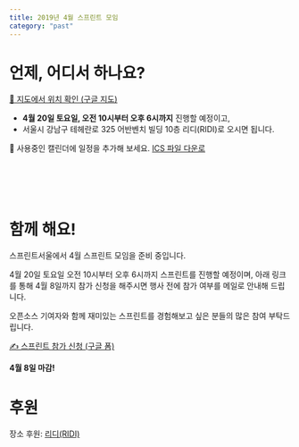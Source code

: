 ```yaml
---
title: 2019년 4월 스프린트 모임
category: "past"
---
```


# 언제, 어디서 하나요?

[📍 지도에서 위치 확인 (구글 지도)](https://goo.gl/maps/5PTpio8dXCU6aZp89)
  
* **4월 20일 토요일, 오전 10시부터 오후 6시까지** 진행할 예정이고,
* 서울시 강남구 테헤란로 325 어반벤치 빌딩 10층 리디(RIDI)로 오시면 됩니다.

📅 사용중인 캘린더에 일정을 추가해 보세요. [ICS 파일 다운로](./sprintseoul-2019-04.ics)

<div title="캘린더에 일정 추가하기" class="addeventatc" style="visibility:hidden">
  캘린더에 일정 추가하기
  <span class="start">2019-04-20 10:00 AM</span>
  <span class="end">2019-04-20 06:00 PM</span>
  <span class="timezone">Asia/Seoul</span>
  <span class="title">스프린트서울</span>
  <span class="description">스프린트서울 4월 스프린트 모임</span>
  <span class="location">서울시 강남구 테헤란로 325 어반벤치 빌딩 10층</span>
</div>

# 함께 해요!
스프린트서울에서 4월 스프린트 모임을 준비 중입니다.
  
4월 20일 토요일 오전 10시부터 오후 6시까지 스프린트를 진행할 예정이며, 아래 링크를 통해 4월 8일까지 참가 신청을 해주시면 행사 전에 참가 여부를 메일로 안내해 드립니다.
  
오픈소스 기여자와 함께 재미있는 스프린트를 경험해보고 싶은 분들의 많은 참여 부탁드립니다.
  
[✍️ 스프린트 참가 신청 (구글 폼)](https://goo.gl/forms/PHzs2EzuP056sd2I2)

**4월 8일 마감!**

# 후원
장소 후원: [리디(RIDI)](https://www.ridicorp.com/)
